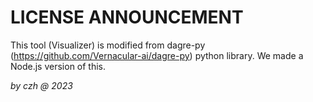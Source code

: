 # LICENSE ANNOUNCEMENT

This tool (Visualizer) is modified from dagre-py (https://github.com/Vernacular-ai/dagre-py) python library. We made a Node.js version of this.

*by czh @ 2023*